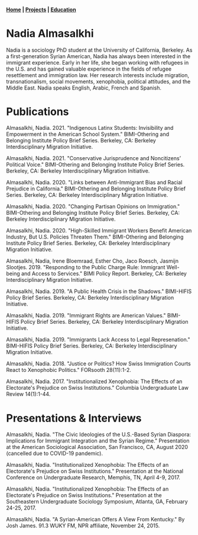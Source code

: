 <head> 
	<title>Nadia Almasalkhi, PhD student</title>
	<style>
	@import url('https://fonts.googleapis.com/css?family=Antic+Didone|Bad+Script|Barrio|Bubbler+One|Bungee+Hairline|Cabin+Sketch|Cormorant+SC|Didact+Gothic|Encode+Sans+Semi+Expanded|Forum|Gruppo|Imprima|Italiana|Josefin+Sans|Josefin+Slab|Julius+Sans+One|Kavivanar|League+Script|Marcellus|Megrim|Montserrat|Montserrat+Alternates|Poiret+One|Raleway|Ribeye+Marrow|Satisfy|Snippet|Sree+Krushnadevaraya|Tajawal|Tenor+Sans|Zilla+Slab+Highlight');
	</style>
</head>

<nav><h4>
	<a href="index.md">Home</a><strong> | </strong><a href="projects.md">Projects</a><strong> | </strong><a href="neducation.md">Education</a>
</h4></nav>

# Nadia Almasalkhi

Nadia is a sociology PhD student at the University of California, Berkeley. As a first-generation Syrian American, Nadia has always been interested in the immigrant experience. Early in her life, she began working with refugees in the U.S. and has gained valuable experience in the fields of refugee resettlement and immigration law. Her research interests include migration, transnationalism, social movements, xenophobia, political attitudes, and the Middle East. Nadia speaks English, Arabic, French and Spanish.

# Publications

Almasalkhi, Nadia. 2021. "Indigenous Latinx Students: Invisibility and Empowerment in the American School System." BIMI-Othering and Belonging Institute Policy Brief Series. Berkeley, CA: Berkeley Interdisciplinary Migration Initiative.

Almasalkhi, Nadia. 2021. "Conservative Jurisprudence and Noncitizens’ Political Voice." BIMI-Othering and Belonging Institute Policy Brief Series. Berkeley, CA: Berkeley Interdisciplinary Migration Initiative.

Almasalkhi, Nadia. 2020. "Links between Anti-Immigrant Bias and Racial Prejudice in California." BIMI-Othering and Belonging Institute Policy Brief Series. Berkeley, CA: Berkeley Interdisciplinary Migration Initiative.

Almasalkhi, Nadia. 2020. "Changing Partisan Opinions on Immigration." BIMI-Othering and Belonging Institute Policy Brief Series. Berkeley, CA: Berkeley Interdisciplinary Migration Initiative.

Almasalkhi, Nadia. 2020. "High-Skilled Immigrant Workers Benefit American Industry, But U.S. Policies Threaten Them." BIMI-Othering and Belonging Institute Policy Brief Series. Berkeley, CA: Berkeley Interdisciplinary Migration Initiative. 

Almasalkhi, Nadia, Irene Bloemraad, Esther Cho, Jaco Roesch, Jasmijn Slootjes. 2019. "Responding to the Public Charge Rule: Immigrant Well-being and Access to Services." BIMI Policy Report. Berkeley, CA: Berkeley Interdisciplinary Migration Initiative.

Almasalkhi, Nadia. 2019. "A Public Health Crisis in the Shadows." BIMI-HIFIS Policy Brief Series. Berkeley, CA: Berkeley Interdisciplinary Migration Initiative.

Almasalkhi, Nadia. 2019. "Immigrant Rights are American Values." BIMI-HIFIS Policy Brief Series. Berkeley, CA: Berkeley Interdisciplinary Migration Initiative.

Almasalkhi, Nadia. 2019. "Immigrants Lack Access to Legal Represenation." BIMI-HIFIS Policy Brief Series. Berkeley, CA: Berkeley Interdisciplinary Migration Initiative.

Almasalkhi, Nadia. 2018. "Justice or Politics? How Swiss Immigration Courts React to Xenophobic Politics." FORsooth 28(11):1-2. 

Almasalkhi, Nadia. 2017. "Institutionalized Xenophobia: The Effects of an Electorate's Prejudice on Swiss Institutions." Columbia Undergraduate Law Review 14(1):1-44.

# Presentations & Interviews

Almasalkhi, Nadia. "The Civic Ideologies of the U.S.-Based Syrian Diaspora: Implications for Immigrant Integration and the Syrian Regime." Presentation at the American Sociological Association, San Francisco, CA, August 2020 (cancelled due to COVID-19 pandemic).

Almasalkhi, Nadia. "Institutionalized Xenophobia: The Effects of an Electorate's Prejudice on Swiss Institutions." Presentation at the National Conference on Undergraduate Research, Memphis, TN, April 4-9, 2017.

Almasalkhi, Nadia. "Institutionalized Xenophobia: The Effects of an Electorate's Prejudice on Swiss Institutions." Presentation at the Southeastern Undergraduate Sociology Symposium, Atlanta, GA, February 24-25, 2017.

Almasalkhi, Nadia. "A Syrian-American Offers A View From Kentucky." By Josh James. 91.3 WUKY FM, NPR affiliate, November 24, 2015.
